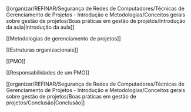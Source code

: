 [[organizar/REFINAR/Segurança de Redes de Computadores/Técnicas de Gerenciamento de Projetos - Introdução e Metodologias/Conceitos gerais sobre gestão de projetos/Boas práticas em gestão de projetos/Introdução da aula|Introdução da aula]]

[[Metodologias de gerenciamento de projetos]]

[[Estruturas organizacionais]]

[[PMO]]

[[Responsabilidades de um PMO]]

[[organizar/REFINAR/Segurança de Redes de Computadores/Técnicas de Gerenciamento de Projetos - Introdução e Metodologias/Conceitos gerais sobre gestão de projetos/Boas práticas em gestão de projetos/Conclusão|Conclusão]]